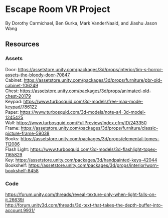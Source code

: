 # Escape Room VR Project
By Dorothy Carmichael, Ben Gurka, Mark VanderNaald, and Jiashu Jason Wang

## Resources
### Assets
Door:     https://assetstore.unity.com/packages/3d/props/interior/tim-s-horror-assets-the-bloody-door-70847  
Cabinet:  https://assetstore.unity.com/packages/3d/props/furniture/pbr-old-cabinet-106249  
Chest:    https://assetstore.unity.com/packages/3d/props/animated-old-chest-20179  
Keypad:   https://www.turbosquid.com/3d-models/free-max-mode-keypad/786122  
Paper:    https://www.turbosquid.com/3d-models/note-a4-3d-model-1245425  
Wall:     https://www.turbosquid.com/FullPreview/Index.cfm/ID/243350  
Frame:    https://assetstore.unity.com/packages/3d/props/furniture/classic-picture-frame-59038  
Books:    https://assetstore.unity.com/packages/3d/props/elemental-tomes-112086  
Flash Light: https://www.turbosquid.com/3d-models/3d-flashlight-topex-1165829  
Key:      https://assetstore.unity.com/packages/3d/handpainted-keys-42044  
Bookshelf:  https://assetstore.unity.com/packages/3d/props/interior/worn-bookshelf-8458
### Code
https://forum.unity.com/threads/reveal-texture-only-when-light-falls-on-it.26639/  
http://forum.unity3d.com/threads/3d-text-that-takes-the-depth-buffer-into-account.9931/  
